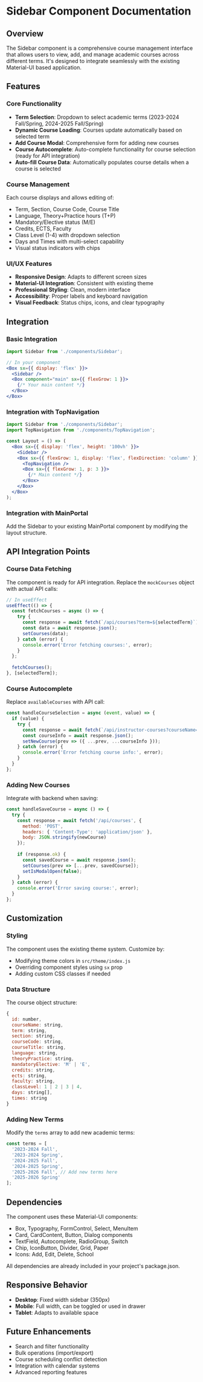 # Sidebar Component Documentation

## Overview
The Sidebar component is a comprehensive course management interface that allows users to view, add, and manage academic courses across different terms. It's designed to integrate seamlessly with the existing Material-UI based application.

## Features

### Core Functionality
- **Term Selection**: Dropdown to select academic terms (2023-2024 Fall/Spring, 2024-2025 Fall/Spring)
- **Dynamic Course Loading**: Courses update automatically based on selected term
- **Add Course Modal**: Comprehensive form for adding new courses
- **Course Autocomplete**: Auto-complete functionality for course selection (ready for API integration)
- **Auto-fill Course Data**: Automatically populates course details when a course is selected

### Course Management
Each course displays and allows editing of:
- Term, Section, Course Code, Course Title
- Language, Theory+Practice hours (T+P)
- Mandatory/Elective status (M/E)
- Credits, ECTS, Faculty
- Class Level (1-4) with dropdown selection
- Days and Times with multi-select capability
- Visual status indicators with chips

### UI/UX Features
- **Responsive Design**: Adapts to different screen sizes
- **Material-UI Integration**: Consistent with existing theme
- **Professional Styling**: Clean, modern interface
- **Accessibility**: Proper labels and keyboard navigation
- **Visual Feedback**: Status chips, icons, and clear typography

## Integration

### Basic Integration
```jsx
import Sidebar from './components/Sidebar';

// In your component
<Box sx={{ display: 'flex' }}>
  <Sidebar />
  <Box component="main" sx={{ flexGrow: 1 }}>
    {/* Your main content */}
  </Box>
</Box>
```

### Integration with TopNavigation
```jsx
import Sidebar from './components/Sidebar';
import TopNavigation from './components/TopNavigation';

const Layout = () => (
  <Box sx={{ display: 'flex', height: '100vh' }}>
    <Sidebar />
    <Box sx={{ flexGrow: 1, display: 'flex', flexDirection: 'column' }}>
      <TopNavigation />
      <Box sx={{ flexGrow: 1, p: 3 }}>
        {/* Main content */}
      </Box>
    </Box>
  </Box>
);
```

### Integration with MainPortal
Add the Sidebar to your existing MainPortal component by modifying the layout structure.

## API Integration Points

### Course Data Fetching
The component is ready for API integration. Replace the `mockCourses` object with actual API calls:

```jsx
// In useEffect
useEffect(() => {
  const fetchCourses = async () => {
    try {
      const response = await fetch(`/api/courses?term=${selectedTerm}`);
      const data = await response.json();
      setCourses(data);
    } catch (error) {
      console.error('Error fetching courses:', error);
    }
  };
  
  fetchCourses();
}, [selectedTerm]);
```

### Course Autocomplete
Replace `availableCourses` with API call:

```jsx
const handleCourseSelection = async (event, value) => {
  if (value) {
    try {
      const response = await fetch(`/api/instructor-courses?courseName=${value}`);
      const courseInfo = await response.json();
      setNewCourse(prev => ({ ...prev, ...courseInfo }));
    } catch (error) {
      console.error('Error fetching course info:', error);
    }
  }
};
```

### Adding New Courses
Integrate with backend when saving:

```jsx
const handleSaveCourse = async () => {
  try {
    const response = await fetch('/api/courses', {
      method: 'POST',
      headers: { 'Content-Type': 'application/json' },
      body: JSON.stringify(newCourse)
    });
    
    if (response.ok) {
      const savedCourse = await response.json();
      setCourses(prev => [...prev, savedCourse]);
      setIsModalOpen(false);
    }
  } catch (error) {
    console.error('Error saving course:', error);
  }
};
```

## Customization

### Styling
The component uses the existing theme system. Customize by:
- Modifying theme colors in `src/theme/index.js`
- Overriding component styles using `sx` prop
- Adding custom CSS classes if needed

### Data Structure
The course object structure:
```jsx
{
  id: number,
  courseName: string,
  term: string,
  section: string,
  courseCode: string,
  courseTitle: string,
  language: string,
  theoryPractice: string,
  mandatoryElective: 'M' | 'E',
  credits: string,
  ects: string,
  faculty: string,
  classLevel: 1 | 2 | 3 | 4,
  days: string[],
  times: string
}
```

### Adding New Terms
Modify the `terms` array to add new academic terms:
```jsx
const terms = [
  '2023-2024 Fall',
  '2023-2024 Spring',
  '2024-2025 Fall',
  '2024-2025 Spring',
  '2025-2026 Fall', // Add new terms here
  '2025-2026 Spring'
];
```

## Dependencies
The component uses these Material-UI components:
- Box, Typography, FormControl, Select, MenuItem
- Card, CardContent, Button, Dialog components
- TextField, Autocomplete, RadioGroup, Switch
- Chip, IconButton, Divider, Grid, Paper
- Icons: Add, Edit, Delete, School

All dependencies are already included in your project's package.json.

## Responsive Behavior
- **Desktop**: Fixed width sidebar (350px)
- **Mobile**: Full width, can be toggled or used in drawer
- **Tablet**: Adapts to available space

## Future Enhancements
- Search and filter functionality
- Bulk operations (import/export)
- Course scheduling conflict detection
- Integration with calendar systems
- Advanced reporting features